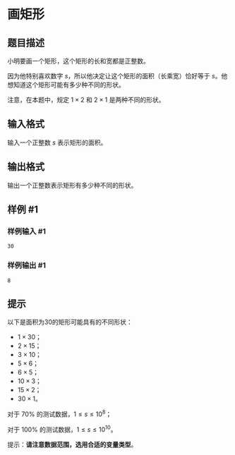 # 画矩形

## 题目描述

小明要画一个矩形，这个矩形的长和宽都是正整数。

因为他特别喜欢数字 $s$，所以他决定让这个矩形的面积（长乘宽）恰好等于 $s$。他想知道这个矩形可能有多少种不同的形状。

注意，在本题中，规定 $1\times 2$ 和 $2\times 1$ 是两种不同的形状。

## 输入格式

输入一个正整数 $s$ 表示矩形的面积。

## 输出格式

输出一个正整数表示矩形有多少种不同的形状。

## 样例 #1

### 样例输入 #1

```
30
```

### 样例输出 #1

```
8
```

## 提示

以下是面积为$30$的矩形可能具有的不同形状：

- $1\times 30$；
- $2\times 15$；
- $3\times 10$；
- $5\times 6$；
- $6\times 5$；
- $10\times 3$；
- $15\times 2$；
- $30\times 1$。

对于 $70\%$ 的测试数据，$1\le s\le 10^8$；

对于 $100\%$ 的测试数据，$1\le s\le 10^{10}$。

提示：**请注意数据范围，选用合适的变量类型**。